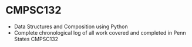 # CMPSC132

* Data Structures and Composition using Python
* Complete chronological log of all work covered and completed in Penn States CMPSC132